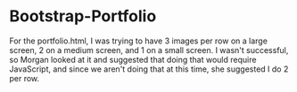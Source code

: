 # Bootstrap-Portfolio
For the portfolio.html, I was trying to have 3 images per row on a large screen, 2 on a medium screen, and 1 on a small screen. I wasn't successful, so Morgan looked at it and suggested that doing that would require JavaScript, and since we aren't doing that at this time, she suggested I do 2 per row.